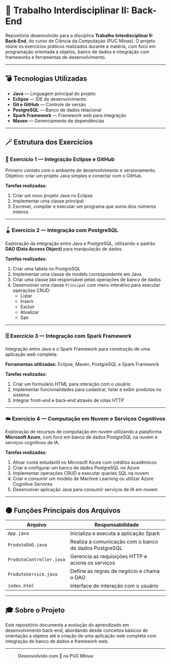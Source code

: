 # 👾 Trabalho Interdisciplinar II: Back-End

Repositório desenvolvido para a disciplina **Trabalho Interdisciplinar II: Back-End**, do curso de Ciência da Computação (PUC Minas). O projeto reúne os exercícios práticos realizados durante a matéria, com foco em programação orientada a objetos, banco de dados e integração com frameworks e ferramentas de desenvolvimento.

---

## 💣 Tecnologias Utilizadas

- **Java** — Linguagem principal do projeto
- **Eclipse** — IDE de desenvolvimento
- **Git e GitHub** — Controle de versão
- **PostgreSQL** — Banco de dados relacional
- **Spark Framework** — Framework web para integração
- **Maven** — Gerenciamento de dependências

---

## 🪄 Estrutura dos Exercícios

### 🪻 Exercício 1 — Integração Eclipse e GitHub

Primeiro contato com o ambiente de desenvolvimento e versionamento. Objetivo: criar um projeto Java simples e conectar com o GitHub.

**Tarefas realizadas:**

1. Criar um novo projeto Java no Eclipse
2. Implementar uma classe principal
3. Escrever, compilar e executar um programa que soma dois números inteiros

---

### 🪀 Exercício 2 — Integração com PostgreSQL

Exploração da integração entre Java e PostgreSQL, utilizando o padrão **DAO (Data Access Object)** para manipulação de dados.

**Tarefas realizadas:**

1. Criar uma tabela no PostgreSQL
2. Implementar uma classe de modelo correspondente em Java
3. Criar uma classe `DAO` responsável pelas operações de banco de dados
4. Desenvolver uma classe `Principal` com menu interativo para executar operações CRUD:
   - Listar
   - Inserir
   - Excluir
   - Atualizar
   - Sair

---

### 🗄️ Exercício 3 — Integração com Spark Framework

Integração entre Java e o Spark Framework para construção de uma aplicação web completa.

**Ferramentas utilizadas:** Eclipse, Maven, PostgreSQL e Spark Framework

**Tarefas realizadas:**

1. Criar um formulário HTML para interação com o usuário
2. Implementar funcionalidades para cadastrar, listar e exibir produtos no sistema
3. Integrar front-end e back-end através de rotas HTTP

---

### ☁️ Exercício 4 — Computação em Nuvem e Serviços Cognitivos

Exploração de recursos de computação em nuvem utilizando a plataforma **Microsoft Azure**, com foco em banco de dados PostgreSQL na nuvem e serviços cognitivos de IA.

**Tarefas realizadas:**

1. Ativar conta estudantil no Microsoft Azure com créditos acadêmicos
2. Criar e configurar um banco de dados PostgreSQL no Azure
3. Implementar operações CRUD e executar queries SQL na nuvem
4. Criar e consumir um modelo de Machine Learning ou utilizar Azure Cognitive Services
5. Desenvolver aplicação Java para consumir serviços de IA em nuvem

---

## 🌑 Funções Principais dos Arquivos

| Arquivo | Responsabilidade |
|---------|------------------|
| `App.java` | Inicializa e executa a aplicação Spark |
| `ProdutoDAO.java` | Realiza a comunicação com o banco de dados PostgreSQL |
| `ProdutoController.java` | Gerencia as requisições HTTP e aciona os serviços |
| `ProdutoService.java` | Define as regras de negócio e chama o DAO |
| `index.html` | Interface de interação com o usuário |

---

## 🎓 Sobre o Projeto

Este repositório documenta a evolução do aprendizado em desenvolvimento back-end, abordando desde conceitos básicos de orientação a objetos até a criação de uma aplicação web completa com integração de banco de dados e framework web.

---

> **Desenvolvido com 💜 na PUC Minas**
